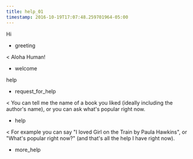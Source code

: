 ```yaml
---
title: help_01
timestamp: 2016-10-19T17:07:48.259701964-05:00
---
```


Hi
* greeting

< Aloha Human!
* welcome

help
* request_for_help

< You can tell me the name of a book you liked (ideally including the author's name), or you can ask what's popular right now.
* help

< For example you can say "I loved Girl on the Train by Paula Hawkins", or "What's popular right now?" (and that's all the help I have right now). 
* more_help
